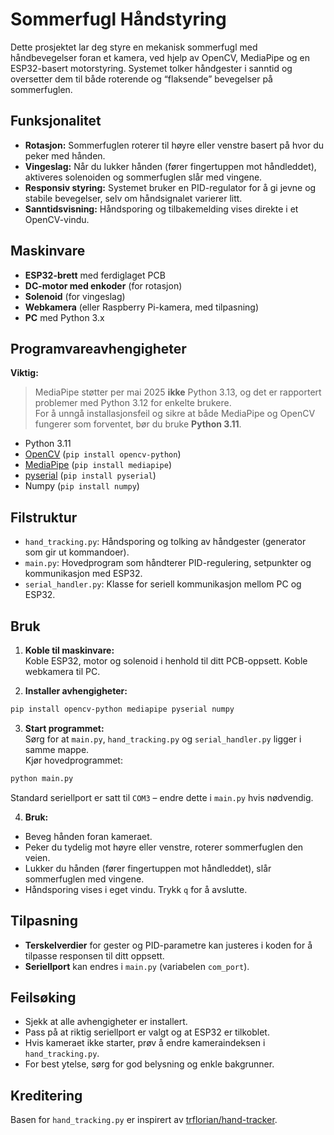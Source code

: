 # Sommerfugl Håndstyring

Dette prosjektet lar deg styre en mekanisk sommerfugl med håndbevegelser foran et kamera, ved hjelp av OpenCV, MediaPipe og en ESP32-basert motorstyring. Systemet tolker håndgester i sanntid og oversetter dem til både roterende og “flaksende” bevegelser på sommerfuglen.

## Funksjonalitet

- **Rotasjon:** Sommerfuglen roterer til høyre eller venstre basert på hvor du peker med hånden.
- **Vingeslag:** Når du lukker hånden (fører fingertuppen mot håndleddet), aktiveres solenoiden og sommerfuglen slår med vingene.
- **Responsiv styring:** Systemet bruker en PID-regulator for å gi jevne og stabile bevegelser, selv om håndsignalet varierer litt.
- **Sanntidsvisning:** Håndsporing og tilbakemelding vises direkte i et OpenCV-vindu.

## Maskinvare

- **ESP32-brett** med ferdiglaget PCB
- **DC-motor med enkoder** (for rotasjon)
- **Solenoid** (for vingeslag)
- **Webkamera** (eller Raspberry Pi-kamera, med tilpasning)
- **PC** med Python 3.x

## Programvareavhengigheter

**Viktig:**  
> MediaPipe støtter per mai 2025 **ikke** Python 3.13, og det er rapportert problemer med Python 3.12 for enkelte brukere.  
> For å unngå installasjonsfeil og sikre at både MediaPipe og OpenCV fungerer som forventet, bør du bruke **Python 3.11**.

- Python 3.11
- [OpenCV](https://opencv.org/) (`pip install opencv-python`)
- [MediaPipe](https://developers.google.com/mediapipe) (`pip install mediapipe`)
- [pyserial](https://pythonhosted.org/pyserial/) (`pip install pyserial`)
- Numpy (`pip install numpy`)

## Filstruktur

- `hand_tracking.py`: Håndsporing og tolking av håndgester (generator som gir ut kommandoer).
- `main.py`: Hovedprogram som håndterer PID-regulering, setpunkter og kommunikasjon med ESP32.
- `serial_handler.py`: Klasse for seriell kommunikasjon mellom PC og ESP32.

## Bruk

1. **Koble til maskinvare:**  
   Koble ESP32, motor og solenoid i henhold til ditt PCB-oppsett. Koble webkamera til PC.

2. **Installer avhengigheter:**  
```bash
pip install opencv-python mediapipe pyserial numpy
```


3. **Start programmet:**  
Sørg for at `main.py`, `hand_tracking.py` og `serial_handler.py` ligger i samme mappe.  
Kjør hovedprogrammet:
```bash
python main.py
```
Standard seriellport er satt til `COM3` – endre dette i `main.py` hvis nødvendig.

4. **Bruk:**  
- Beveg hånden foran kameraet.  
- Peker du tydelig mot høyre eller venstre, roterer sommerfuglen den veien.
- Lukker du hånden (fører fingertuppen mot håndleddet), slår sommerfuglen med vingene.
- Håndsporing vises i eget vindu. Trykk `q` for å avslutte.

## Tilpasning

- **Terskelverdier** for gester og PID-parametre kan justeres i koden for å tilpasse responsen til ditt oppsett.
- **Seriellport** kan endres i `main.py` (variabelen `com_port`).

## Feilsøking

- Sjekk at alle avhengigheter er installert.
- Pass på at riktig seriellport er valgt og at ESP32 er tilkoblet.
- Hvis kameraet ikke starter, prøv å endre kameraindeksen i `hand_tracking.py`.
- For best ytelse, sørg for god belysning og enkle bakgrunner.

## Kreditering

Basen for `hand_tracking.py` er inspirert av [trflorian/hand-tracker](https://github.com/trflorian/hand-tracker/blob/main/src/main.py).
